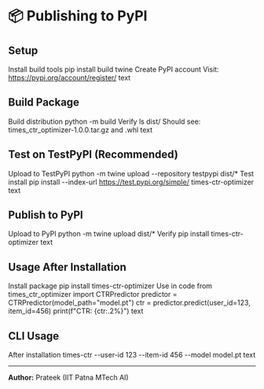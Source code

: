 # 📦 Publishing to PyPI

## Setup

Install build tools
pip install build twine
Create PyPI account
Visit: https://pypi.org/account/register/
text

## Build Package

Build distribution
python -m build
Verify
ls dist/
Should see: times_ctr_optimizer-1.0.0.tar.gz and .whl
text

## Test on TestPyPI (Recommended)

Upload to TestPyPI
python -m twine upload --repository testpypi dist/*
Test install
pip install --index-url https://test.pypi.org/simple/ times-ctr-optimizer
text

## Publish to PyPI

Upload to PyPI
python -m twine upload dist/*
Verify
pip install times-ctr-optimizer
text

## Usage After Installation

Install package
pip install times-ctr-optimizer
Use in code
from times_ctr_optimizer import CTRPredictor
predictor = CTRPredictor(model_path="model.pt")
ctr = predictor.predict(user_id=123, item_id=456)
print(f"CTR: {ctr:.2%}")
text

## CLI Usage

After installation
times-ctr --user-id 123 --item-id 456 --model model.pt
text

---

**Author:** Prateek (IIT Patna MTech AI)
